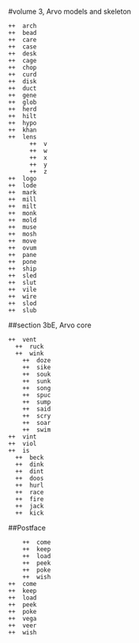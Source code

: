 #volume 3, Arvo models and skeleton

    ++  arch  
    ++  bead  
    ++  care  
    ++  case  
    ++  desk  
    ++  cage  
    ++  chop  
    ++  curd  
    ++  disk  
    ++  duct  
    ++  gene  
    ++  glob  
    ++  herd  
    ++  hilt  
    ++  hypo  
    ++  khan  
    ++  lens    
          ++  v 
          ++  w 
          ++  x 
          ++  y 
          ++  z 
    ++  logo 
    ++  lode 
    ++  mark 
    ++  mill 
    ++  milt 
    ++  monk 
    ++  mold 
    ++  muse 
    ++  mosh 
    ++  move 
    ++  ovum 
    ++  pane 
    ++  pone 
    ++  ship 
    ++  sled 
    ++  slut 
    ++  vile 
    ++  wire 
    ++  slod 
    ++  slub 

##section 3bE, Arvo core                

    ++  vent 
      ++  ruck   
      ++  wink   
        ++  doze
        ++  sike
        ++  souk
        ++  sunk
        ++  song
        ++  spuc
        ++  sump
        ++  said
        ++  scry
        ++  soar
        ++  swim
    ++  vint    
    ++  viol    
    ++  is      
      ++  beck
      ++  dink  
      ++  dint  
      ++  doos  
      ++  hurl  
      ++  race  
      ++  fire  
      ++  jack  
      ++  kick  

##Postface

        ++  come
        ++  keep
        ++  load
        ++  peek
        ++  poke
        ++  wish
    ++  come    
    ++  keep    
    ++  load    
    ++  peek    
    ++  poke    
    ++  vega    
    ++  veer    
    ++  wish 

